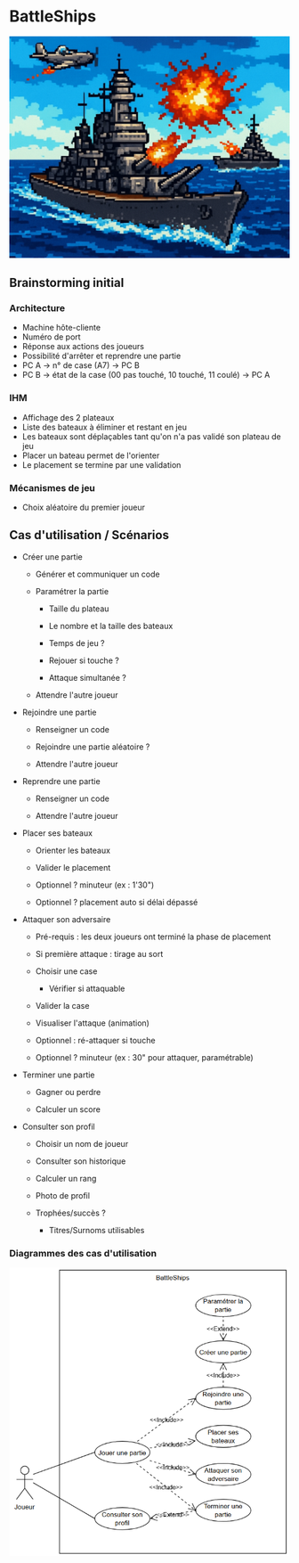 # BattleShips

![Illustration](../images/cours/bts-2/80/battleships_illustration.png)

## Brainstorming initial

### Architecture

+   Machine hôte-cliente
+   Numéro de port
+   Réponse aux actions des joueurs
+   Possibilité d'arrêter et reprendre une partie
+   PC A -> n° de case (A7) -> PC B
+   PC B -> état de la case (00 pas touché, 10 touché, 11 coulé) -> PC A

### IHM

+   Affichage des 2 plateaux
+   Liste des bateaux à éliminer et restant en jeu
+   Les bateaux sont déplaçables tant qu'on n'a pas validé son plateau de jeu
+   Placer un bateau permet de l'orienter
+   Le placement se termine par une validation

### Mécanismes de jeu

+   Choix aléatoire du premier joueur

## Cas d'utilisation / Scénarios

+   Créer une partie

    +   Générer et communiquer un code

    +   Paramétrer la partie

        +   Taille du plateau

        +   Le nombre et la taille des bateaux

        +   Temps de jeu ?

        +   Rejouer si touche ?

        +   Attaque simultanée ?

    +   Attendre l'autre joueur

+   Rejoindre une partie

    +   Renseigner un code

    +   Rejoindre une partie aléatoire ?

    +   Attendre l'autre joueur

+   Reprendre une partie

    +   Renseigner un code

    +   Attendre l'autre joueur

+   Placer ses bateaux

    +   Orienter les bateaux

    +   Valider le placement

    +   Optionnel ? minuteur (ex : 1'30")

    +   Optionnel ? placement auto si délai dépassé

+   Attaquer son adversaire

    +   Pré-requis : les deux joueurs ont terminé la phase de placement

    +   Si première attaque : tirage au sort

    +   Choisir une case

        +   Vérifier si attaquable

    +   Valider la case

    +   Visualiser l'attaque (animation)

    +   Optionnel : ré-attaquer si touche

    +   Optionnel ? minuteur (ex : 30" pour attaquer, paramétrable)

+   Terminer une partie

    +   Gagner ou perdre

    +   Calculer un score

+   Consulter son profil

    +   Choisir un nom de joueur

    +   Consulter son historique

    +   Calculer un rang

    +   Photo de profil

    +   Trophées/succès ?

        +   Titres/Surnoms utilisables

### Diagrammes des cas d'utilisation

![Diagramme des cas d'utilisation](../images/cours/bts-2/80/battleships_usecasesdiagram.png)